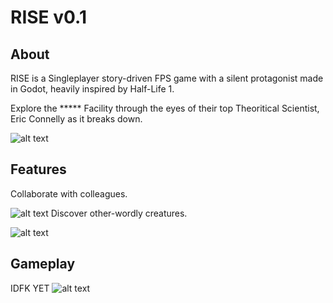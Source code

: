 # RISE v0.1

## About
RISE is a Singleplayer story-driven FPS game with a silent protagonist made in Godot, heavily inspired by Half-Life 1.

Explore the ***** Facility through the eyes of their top Theoritical Scientist, Eric Connelly as it breaks down.

![alt text](https://i.imgur.com/6SGLYE7.gif)


## Features

Collaborate with colleagues.

![alt text](https://i.imgur.com/9teNx8g.png)
Discover other-wordly creatures.

![alt text](https://i.imgur.com/9teNx8g.png)

## Gameplay

IDFK YET
![alt text](https://i.imgur.com/b4882WH.png)
